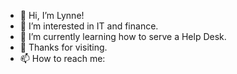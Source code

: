 - 👋 Hi, I’m Lynne!
- 👀 I’m interested in IT and finance.
- 🌱 I’m currently learning how to serve a Help Desk.
- 💞️ Thanks for visiting.
- 📫 How to reach me:  

<!---
klcollier/klcollier is a ✨ special ✨ repository because its `README.md` (this file) appears on your GitHub profile.
You can click the Preview link to take a look at your changes.
--->
